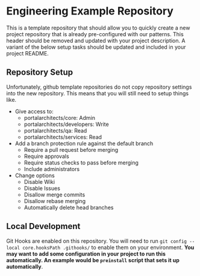 # Engineering Example Repository

This is a template repository that should allow you to quickly create a new project repository that is already pre-configured with our patterns. This header should be removed and updated with your project description. A variant of the below setup tasks should be updated and included in your project README.

## Repository Setup

Unfortunately, github template repositories do not copy repository settings into the new repository. This means that you will still need to setup things like.

* Give access to:
	* portalarchitects/core: Admin
	* portalarchitects/developers: Write
	* portalarchitects/qa: Read
	* portalarchitects/services: Read
* Add a branch protection rule against the default branch
	* Require a pull request before merging
	* Require approvals
	* Require status checks to pass before merging
	* Include administrators
* Change options
	* Disable Wiki
	* Disable Issues
	* Disallow merge commits
	* Disallow rebase merging
	* Automatically delete head branches

## Local Development

Git Hooks are enabled on this repository. You will need to run `git config --local core.hooksPath .githooks/` to enable them on your environment. **You may want to add some configuration in your project to run this automatically. An example would be `preinstall` script that sets it up automatically**.

